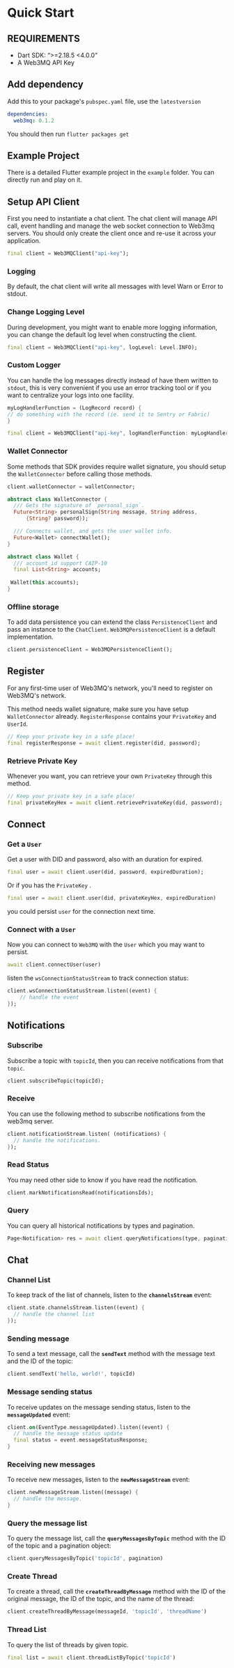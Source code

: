 
# Quick Start

## REQUIREMENTS

- Dart SDK:  “>=2.18.5 <4.0.0”
- A Web3MQ API Key

## Add dependency

Add this to your package's `pubspec.yaml` file, use the `latestversion`

```yaml
dependencies:
  web3mq: 0.1.2
```

You should then run `flutter packages get`

## Example Project

There is a detailed Flutter example project in the `example` folder. You can directly run and play on it.

## Setup API Client

First you need to instantiate a chat client. The chat client will manage API call, event handling and manage the web socket connection to Web3mq servers. You should only create the client once and re-use it across your application.

```dart
final client = Web3MQClient("api-key");
```

### Logging

By default, the chat client will write all messages with level Warn or Error to stdout.

### Change Logging Level

During development, you might want to enable more logging information, you can change the default log level when constructing the client.

```dart
final client = Web3MQClient("api-key", logLevel: Level.INFO);
```

### Custom Logger

You can handle the log messages directly instead of have them written to `stdout`, this is very convenient if you use an error tracking tool or if you want to centralize your logs into one facility.

```dart
myLogHandlerFunction = (LogRecord record) {
// do something with the record (ie. send it to Sentry or Fabric)
}

final client = Web3MQClient("api-key", logHandlerFunction: myLogHandlerFunction);
```

### Wallet Connector

Some methods that SDK provides require wallet signature,  you should setup the `WalletConnector` before calling those methods.

```dart
client.walletConnector = walletConnector;
```

```dart
abstract class WalletConnector {
  /// Gets the signature of `personal_sign`.
  Future<String> personalSign(String message, String address,
      {String? password});

  /// Connects wallet, and gets the user wallet info.
  Future<Wallet> connectWallet();
}

abstract class Wallet {
  /// account_id support CAIP-10
  final List<String> accounts;
 
 Wallet(this.accounts);
}
```

### Offline storage

To add data persistence you can extend the class `PersistenceClient` and pass an instance to the `ChatClient`. `Web3MQPersistenceClient` is a default implementation.

```dart
client.persistenceClient = Web3MQPersistenceClient();
```

## Register

For any first-time user of Web3MQ's network, you'll need to register on Web3MQ's network.

This method needs wallet signature, make sure you have setup `WalletConnector` already. `RegisterResponse` contains your `PrivateKey` and `UserId`.

```dart
// Keep your private key in a safe place!
final registerResponse = await client.register(did, password);
```

### Retrieve Private Key

Whenever you want, you can retrieve your own `PrivateKey` through this method.

```dart
// Keep your private key in a safe place!
final privateKeyHex = await client.retrievePrivateKey(did, password);
```

## Connect

### Get a `User`

Get a user with DID and password, also with an duration for expired.

```dart
final user = await client.user(did, password, expiredDuration);
```

Or if you has the `PrivateKey` .

```dart
final user = await client.user(did, privateKeyHex, expiredDuration)
```

you could persist `user` for the connection next time.

### Connect with a `User`

Now you can connect to `Web3MQ` with the `User` which you may want to persist.

```dart
await client.connectUser(user)
```

listen the `wsConnectionStatusStream` to track connection status:

```dart
client.wsConnectionStatusStream.listen((event) { 
    // handle the event 
});
```

## Notifications

### Subscribe

Subscribe a topic with `topicId`, then you can receive notifications from that `topic`.

```dart
client.subscribeTopic(topicId);
```

### Receive

You can use the following method to subscribe notifications from the web3mq server.

```dart
client.notificationStream.listen( (notifications) {
  // handle the notifications.
});
```

### Read Status

You may need other side to know if you have read the notification.

```dart
client.markNotificationsRead(notificationsIds);
```

### Query

You can query all historical notifications by types and pagination.

```dart
Page<Notification> res = await client.queryNotifications(type, pagination);
```

## Chat

### Channel List

To keep track of the list of channels, listen to the **`channelsStream`** event:

```dart
client.state.channelsStream.listen((event) {
  // handle the channel list 
});
```

### Sending message

To send a text message, call the **`sendText`** method with the message text and the ID of the topic:

```dart
client.sendText('hello, world!', topicId)
```

### Message sending status

To receive updates on the message sending status, listen to the **`messageUpdated`** event:

```dart
client.on(EventType.messageUpdated).listen((event) {
  // handle the message status update 
  final status = event.messageStatusResponse;
}
```

### Receiving new messages

To receive new messages, listen to the **`newMessageStream`** event:

```dart
client.newMessageStream.listen((message) {
  // handle the message.   
}
```

### Query the message list

To query the message list, call the **`queryMessagesByTopic`** method with the ID of the topic and a pagination object:

```dart
client.queryMessagesByTopic('topicId', pagination)
```

### Create Thread

To create a thread, call the **`createThreadByMessage`** method with the ID of the original message, the ID of the topic, and the name of the thread:

```dart
client.createThreadByMessage(messageId, 'topicId', 'threadName')
```

### Thread List

To query the list of threads by given topic.

```dart
final list = await client.threadListByTopic('topicId')
```
